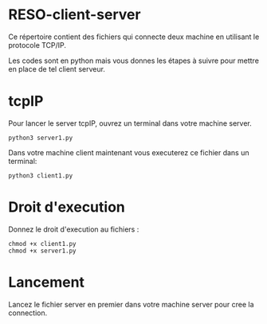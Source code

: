 # RESO-client-server
Ce répertoire contient des fichiers qui connecte deux machine en utilisant le protocole TCP/IP.

Les codes sont en python mais vous donnes les étapes à suivre pour mettre en place de tel client serveur.

# tcpIP
Pour lancer le server tcpIP, ouvrez un terminal dans votre machine server.
```
python3 server1.py
```
Dans votre machine client maintenant vous executerez ce fichier dans un terminal:
```
python3 client1.py
```
# Droit d'execution
Donnez le droit d'execution au fichiers :
```
chmod +x client1.py
chmod +x server1.py
```
# Lancement
Lancez le fichier server en premier dans votre machine server pour cree la connection.
